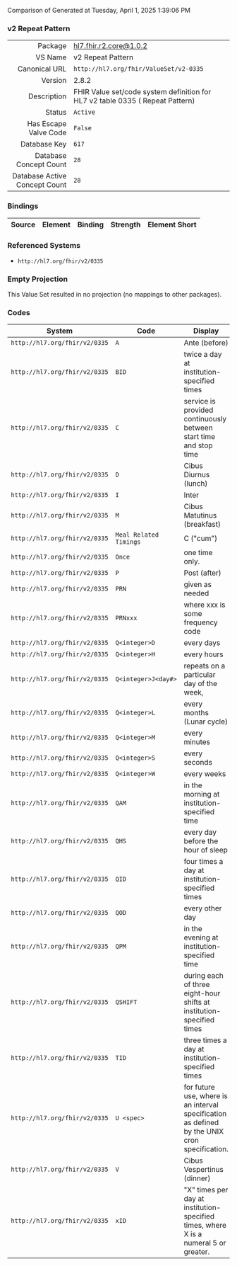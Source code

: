 Comparison of 
Generated at Tuesday, April 1, 2025 1:39:06 PM

### v2 Repeat Pattern

|      |     |
| ---: | --- |
| Package | hl7.fhir.r2.core@1.0.2 |
| VS Name | v2 Repeat Pattern |
| Canonical URL | `http://hl7.org/fhir/ValueSet/v2-0335` |
| Version | 2.8.2 |
| Description | FHIR Value set/code system definition for HL7 v2 table 0335 ( Repeat Pattern) |
| Status | `Active` |
| Has Escape Valve Code | `False` |
| Database Key | `617` |
| Database Concept Count | `28` |
| Database Active Concept Count | `28` |
### Bindings

| Source | Element | Binding | Strength | Element Short |
| ------ | ------- | ------- | -------- | ------------- |

### Referenced Systems

* `http://hl7.org/fhir/v2/0335`
### Empty Projection

This Value Set resulted in no projection (no mappings to other packages).

### Codes

| System | Code | Display |
| ------ | ---- | ------- |
| `http://hl7.org/fhir/v2/0335` | `A` | Ante (before) |
| `http://hl7.org/fhir/v2/0335` | `BID` | twice a day at institution-specified times |
| `http://hl7.org/fhir/v2/0335` | `C` | service is provided continuously between start time and stop time |
| `http://hl7.org/fhir/v2/0335` | `D` | Cibus Diurnus (lunch) |
| `http://hl7.org/fhir/v2/0335` | `I` | Inter |
| `http://hl7.org/fhir/v2/0335` | `M` | Cibus Matutinus (breakfast) |
| `http://hl7.org/fhir/v2/0335` | `Meal Related Timings` | <timing>C ("cum")<meal> |
| `http://hl7.org/fhir/v2/0335` | `Once` | one time only. |
| `http://hl7.org/fhir/v2/0335` | `P` | Post (after) |
| `http://hl7.org/fhir/v2/0335` | `PRN` | given as needed |
| `http://hl7.org/fhir/v2/0335` | `PRNxxx` | where xxx is some frequency code |
| `http://hl7.org/fhir/v2/0335` | `Q<integer>D` | every <integer> days |
| `http://hl7.org/fhir/v2/0335` | `Q<integer>H` | every <integer> hours |
| `http://hl7.org/fhir/v2/0335` | `Q<integer>J<day#>` | repeats on a particular day of the week, |
| `http://hl7.org/fhir/v2/0335` | `Q<integer>L` | every <integer> months (Lunar cycle) |
| `http://hl7.org/fhir/v2/0335` | `Q<integer>M` | every <integer> minutes |
| `http://hl7.org/fhir/v2/0335` | `Q<integer>S` | every <integer> seconds |
| `http://hl7.org/fhir/v2/0335` | `Q<integer>W` | every <integer> weeks |
| `http://hl7.org/fhir/v2/0335` | `QAM` | in the morning at institution-specified time |
| `http://hl7.org/fhir/v2/0335` | `QHS` | every day before the hour of sleep |
| `http://hl7.org/fhir/v2/0335` | `QID` | four times a day at institution-specified times |
| `http://hl7.org/fhir/v2/0335` | `QOD` | every other day |
| `http://hl7.org/fhir/v2/0335` | `QPM` | in the evening at institution-specified time |
| `http://hl7.org/fhir/v2/0335` | `QSHIFT` | during each of three eight-hour shifts at institution-specified times |
| `http://hl7.org/fhir/v2/0335` | `TID` | three times a day at institution-specified times |
| `http://hl7.org/fhir/v2/0335` | `U <spec>` | for future use, where <spec> is an interval specification as defined by the UNIX cron specification. |
| `http://hl7.org/fhir/v2/0335` | `V` | Cibus Vespertinus (dinner) |
| `http://hl7.org/fhir/v2/0335` | `xID` | "X" times per day at institution-specified times, where X is a numeral 5 or greater. |
